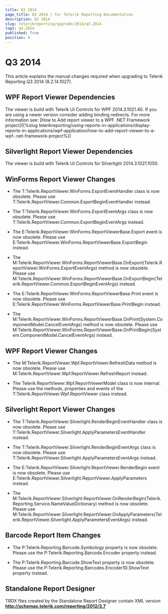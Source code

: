 ```yaml
---
title: Q3 2014
page_title: Q3 2014 | for Telerik Reporting Documentation
description: Q3 2014
slug: telerikreporting/upgrade/2014/q3-2014
tags: q3,2014
published: True
position: 4
---
```


# Q3 2014



This article explains the manual changes required when upgrading to Telerik Reporting Q3 2014 (8.2.14.1027).

## WPF Report Viewer Dependencies

The viewer is build with Telerik UI Controls for WPF 2014.3.1021.40. If you are using a newer version consider adding binding redirects. For more information see:
          [How to Add report viewer to a WPF .NET Framework project]({%slug telerikreporting/using-reports-in-applications/display-reports-in-applications/wpf-application/how-to-add-report-viewer-to-a-wpf-.net-framework-project%})

## Silverlight Report Viewer Dependencies

The viewer is build with Telerik UI Controls for Silverlight 2014.3.1021.1050.
        

## WinForms Report Viewer Changes

* The T:Telerik.ReportViewer.WinForms.ExportEventHandler class is now obsolete.
              Please use T:Telerik.ReportViewer.Common.ExportBeginEventHandler instead.
            

* The T:Telerik.ReportViewer.WinForms.ExportEventArgs class is now obsolete.
              Please use T:Telerik.ReportViewer.Common.ExportBeginEventArgs instead.
            

* The E:Telerik.ReportViewer.WinForms.ReportViewerBase.Export event is now obsolete.
              Please use E:Telerik.ReportViewer.WinForms.ReportViewerBase.ExportBegin instead.
            

* The M:Telerik.ReportViewer.WinForms.ReportViewerBase.OnExport(Telerik.ReportViewer.WinForms.ExportEventArgs) method is now obsolete.
              Please use M:Telerik.ReportViewer.WinForms.ReportViewerBase.OnExportBegin(Telerik.ReportViewer.Common.ExportBeginEventArgs) instead.
            

* The E:Telerik.ReportViewer.WinForms.ReportViewerBase.Print event is now obsolete.
              Please use E:Telerik.ReportViewer.WinForms.ReportViewerBase.PrintBegin instead.
            

* The M:Telerik.ReportViewer.WinForms.ReportViewerBase.OnPrint(System.ComponentModel.CancelEventArgs) method is now obsolete.
              Please use M:Telerik.ReportViewer.WinForms.ReportViewerBase.OnPrintBegin(System.ComponentModel.CancelEventArgs) instead.
            

## WPF Report Viewer Changes

* The M:Telerik.ReportViewer.Wpf.ReportViewer.RefreshData method is now obsolete.
              Please use M:Telerik.ReportViewer.Wpf.ReportViewer.RefreshReport instead.
            

* The Telerik.ReportViewer.Wpf.ReportViewerModel class is now internal.
              Please use the methods, properties and events of the T:Telerik.ReportViewer.Wpf.ReportViewer class instead.
            

## Silverlight Report Viewer Changes

* The T:Telerik.ReportViewer.Silverlight.RenderBeginEventHandler class is now obsolete.
              Please use T:Telerik.ReportViewer.Silverlight.ApplyParametersEventHandler instead.
            

* The T:Telerik.ReportViewer.Silverlight.RenderBeginEventArgs class is now obsolete.
              Please use T:Telerik.ReportViewer.Silverlight.ApplyParametersEventArgs instead.
            

* The E:Telerik.ReportViewer.Silverlight.ReportViewer.RenderBegin event is now obsolete.
              Please use E:Telerik.ReportViewer.Silverlight.ReportViewer.ApplyParameters instead.
            

* The M:Telerik.ReportViewer.Silverlight.ReportViewer.OnRenderBegin(Telerik.Reporting.Service.NameValueDictionary) method is now obsolete.
              Please use M:Telerik.ReportViewer.Silverlight.ReportViewer.OnApplyParameters(Telerik.ReportViewer.Silverlight.ApplyParametersEventArgs) instead.
            

## Barcode Report Item Changes

* The P:Telerik.Reporting.Barcode.Symbology property is now obsolete.
              	Please use the P:Telerik.Reporting.Barcode.Encoder property instead.
            

* The P:Telerik.Reporting.Barcode.ShowText property is now obsolete.
              	Please use the P:Telerik.Reporting.Barcodes.Encoder1D.ShowText property instead.
            

## Standalone Report Designer

TRDX files created by the Standalone Report Designer contain XML version __http://schemas.telerik.com/reporting/2012/3.7__
